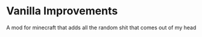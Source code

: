 Vanilla Improvements
===========

A mod for minecraft that adds all the random shit that comes out of my head
